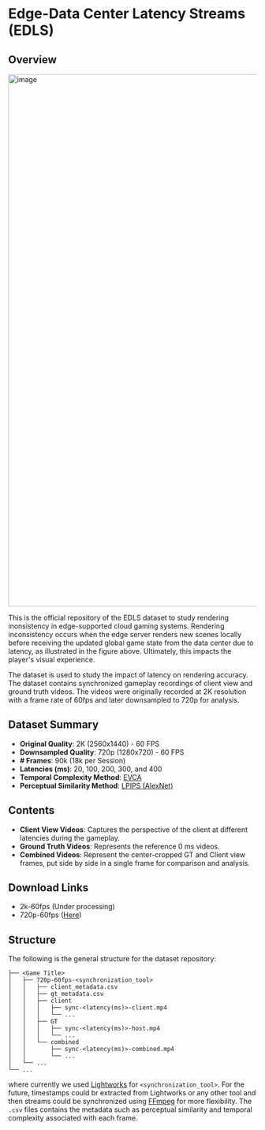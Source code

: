 # Edge-Data Center Latency Streams (EDLS)  

## Overview  
<img width="1080" alt="image" src="https://github.com/user-attachments/assets/3993403b-ac4f-4ce5-86ac-1f8452dab3ad" />


This is the official repository of the EDLS dataset to study rendering inonsistency in edge-supported cloud gaming systems. Rendering inconsistency occurs when the edge server renders new scenes locally before receiving the updated global game state from the data center due to latency, as illustrated in the figure above. Ultimately, this impacts the player's visual experience.

 The dataset is used to study the impact of latency on rendering accuracy. The dataset contains synchronized gameplay recordings of client view and ground truth videos. The videos were originally recorded at 2K resolution with a frame rate of 60fps and later downsampled to 720p for analysis.

## Dataset Summary  
- **Original Quality**: 2K (2560x1440) - 60 FPS
- **Downsampled Quality**: 720p (1280x720) - 60 FPS
- **# Frames**: 90k (18k per Session)
- **Latencies (ms)**: 20, 100, 200, 300, and 400
- **Temporal Complexity Method**: [EVCA](https://github.com/cd-athena/EVCA)
- **Perceptual Similarity Method**: [LPIPS (AlexNet)](https://github.com/richzhang/PerceptualSimilarity) 

## Contents  
- **Client View Videos**: Captures the perspective of the client at different latencies during the gameplay.  
- **Ground Truth Videos**: Represents the reference 0 ms videos.  
- **Combined Videos**: Represent the center-cropped GT and Client view frames, put side by side in a single frame for comparison and analysis.

## Download Links
- 2k-60fps (Under processing)
- 720p-60fps ([Here](https://data.mendeley.com/preview/kwp3ntc3pz?a=eadee1af-aec6-45d4-949b-e37455482d34))

## Structure
The following is the general structure for the dataset repository: 
```
├── <Game Title>
│   ├── 720p-60fps-<synchronization_tool>
│   │   ├── client_metadata.csv
│   │   ├── gt_metadata.csv
│   │   ├── client
│   │   │   ├── sync-<latency(ms)>-client.mp4 
│   │   │   └── ... 
│   │   ├── GT
│   │   │   ├── sync-<latency(ms)>-host.mp4 
│   │   │   └── ...
│   │   └── combined
│   │       ├── sync-<latency(ms)>-combined.mp4 
│   │       └── ...
│   └── ...
└── ...

```
where currently we used [Lightworks](https://lwks.com/) for `<synchronization_tool>`. For the future, timestamps could br extracted from Lightworks or any other tool and then streams could be synchronized using [FFmpeg](https://ffmpeg.org/) for more flexibility. The `.csv` files contains the metadata such as perceptual similarity and temporal complexity associated with each frame. 
